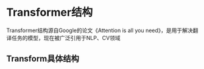 # Transformer结构

Transformer结构源自Google的论文《Attention is all you need》，是用于解决翻译任务的模型，现在被广泛引用于NLP、CV领域

## Transform具体结构

